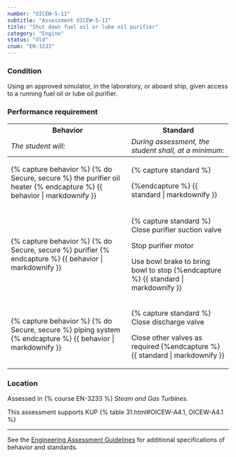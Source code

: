 ```yaml
---
number: "OICEW-5-1I"
subtitle: "Assessment OICEW-5-1I"
title: "Shut down fuel oil or lube oil purifier"
category: "Engine"
status: "Old"
cnum: "EN-3233"
---
```

### Condition

Using an approved simulator, in the laboratory, or aboard ship, given access to a running fuel oil or lube oil purifier.

### Performance requirement 

<table width='100%' class='Guidelines'>
 <thead>
 <tr>
     <th class='thirty'>Behavior</th>
     <th class='seventy'>Standard</th>
 </tr>
 <tr>
     <td><em>The student will:</em></td>
     <td><em>During assessment, the student shall, at a minimum:</em></td>
 </tr>
 </thead>
 <tbody>
 

<tr><td>

{% capture behavior %}
{% do Secure, secure %} the purifier oil heater
{% endcapture %}
{{ behavior | markdownify }}

</td><td>

{% capture standard %}

{%endcapture %}
{{ standard | markdownify }}

</td></tr>



<tr><td>

{% capture behavior %}
{% do Secure, secure %} purifier
{% endcapture %}
{{ behavior | markdownify }}

</td><td>

{% capture standard %}
Close purifier suction valve

Stop purifier motor

Use bowl brake to bring bowl to stop
{%endcapture %}
{{ standard | markdownify }}

</td></tr>



<tr><td>

{% capture behavior %}
{% do Secure, secure %} piping system
{% endcapture %}
{{ behavior | markdownify }}

</td><td>

{% capture standard %}
Close discharge valve

Close other valves as required
{%endcapture %}
{{ standard | markdownify }}

</td></tr>



 </tbody>
 </table>

### Location

Assessed in  {% course  EN-3233 %}  *Steam and Gas Turbines*.

This assessment supports KUP {% table 31.html#OICEW-A4.1, OICEW-A4.1 %}

***



See the [Engineering Assessment Guidelines](guidelines) for additional specifications of behavior and standards.
